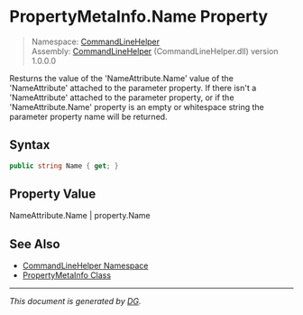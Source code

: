 ﻿# PropertyMetaInfo.Name Property

> Namespace: [CommandLineHelper](_toc.CommandLineHelper.md#commandlinehelper-namespace)\
> Assembly: [CommandLineHelper](_toc.CommandLineHelper.md) (CommandLineHelper.dll) version 1.0.0.0

Resturns the value of the 'NameAttribute.Name' value of the 'NameAttribute' attached to the parameter property. If there isn't a 'NameAttribute' attached to the parameter property, or if the 'NameAttribute.Name' property is an empty or whitespace string the parameter property name will be returned.

## Syntax

```csharp
public string Name { get; }
```

## Property Value

NameAttribute.Name | property.Name

## See Also

- [CommandLineHelper Namespace](_toc.CommandLineHelper.md#commandlinehelper-namespace)
- [PropertyMetaInfo Class](CommandLineHelper.PropertyMetaInfo.md)

---

_This document is generated by [DG](https://github.com/Khojasteh/dg)._

